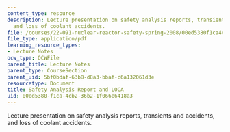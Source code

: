 ```yaml
---
content_type: resource
description: Lecture presentation on safety analysis reports, transients and accidents,
  and loss of coolant accidents.
file: /courses/22-091-nuclear-reactor-safety-spring-2008/00ed5380f1ca4cb236b21f066e6418a3_MIT22_091S08_lec10.pdf
file_type: application/pdf
learning_resource_types:
- Lecture Notes
ocw_type: OCWFile
parent_title: Lecture Notes
parent_type: CourseSection
parent_uid: 5bf0bdaf-63b8-d8a3-bbaf-c6a132061d3e
resourcetype: Document
title: Safety Analysis Report and LOCA
uid: 00ed5380-f1ca-4cb2-36b2-1f066e6418a3
---
```

Lecture presentation on safety analysis reports, transients and accidents, and loss of coolant accidents.